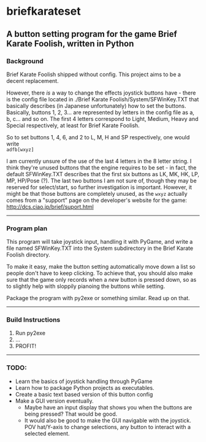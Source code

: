 # briefkarateset
A button setting program for the game Brief Karate Foolish, written in Python
-----

### Background

Brief Karate Foolish shipped without config. This project aims to be a decent replacement.

However, there *is* a way to change the effects joystick buttons have - there is the config file located in ./Brief Karate Foolish/System/SFWinKey.TXT that basically describes (in Japanese unfortunately) how to set the buttons. Basically, buttons 1, 2, 3... are represented by letters in the config file as a, b, c... and so on. The first 4 letters correspond to Light, Medium, Heavy and Special respectively, at least for Brief Karate Foolish.

So to set buttons 1, 4, 6, and 2 to L, M, H and SP respectively, one would write  
`adfb[wxyz]`

I am currently unsure of the use of the last 4 letters in the 8 letter string. I think they're unused buttons that the engine requires to be set - in fact, the default SFWinKey.TXT describes that the first six buttons as LK, MK, HK, LP, MP, HP/Pose (?). The last two buttons I am not sure of, though they may be reserved for select/start, so further investigation is important. However, it might be that those buttons are completely unused, as the `wxyz` actually comes from a "support" page on the developer's website for the game: http://dcs.ciao.jp/brief/suport.html

-----

### Program plan

This program will take joystick input, handling it with PyGame, and write a file named SFWinKey.TXT into the System subdirectory in the Brief Karate Foolish directory.

To make it easy, make the button setting automatically move down a list so people don't have to keep clicking. To achieve that, you should also make sure that the game only records when a *new* button is pressed down, so as to slightly help with sloppily pianoing the buttons while setting.

Package the program with py2exe or something similar. Read up on that.

-----

### Build Instructions

1. Run py2exe   
2. ...
3. PROFIT!

-----

### TODO:

- Learn the basics of joystick handling through PyGame
- Learn how to package Python projects as executables.
- Create a basic text based version of this button config
- Make a GUI version eventually.
    - Maybe have an input display that shows you when the buttons are being pressed? That would be good.
    - It would also be good to make the GUI navigable with the joystick. POV hat/Y-axis to change selections, any button to interact with a selected element.